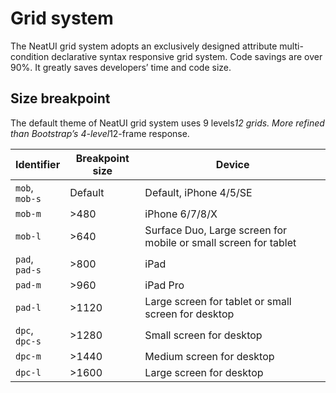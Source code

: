 # Grid system

The NeatUI grid system adopts an exclusively designed attribute multi-condition declarative syntax responsive grid system. Code savings are over 90%. It greatly saves developers’ time and code size.

## Size breakpoint

The default theme of NeatUI grid system uses 9 levels*12 grids. More refined than Bootstrap’s 4-level*12-frame response.

<table class="ui-table" ui-table="@a grid">
  <thead>
    <tr>
      <th>Identifier</th>
      <th>Breakpoint size</th>
      <th>Device</th>
    </tr>
  </thead>
  <tbody>
    <tr>
      <td><code class="co-code">mob</code>, <br /><code class="co-code">mob-s</code></td>
      <td>Default</td>
      <td><span>Default, iPhone 4/5/SE</span></td>
    </tr>
    <tr>
      <td><code class="co-code">mob-m</code></td>
      <td>&gt;480</td>
      <td><span>iPhone 6/7/8/X</span></td>
    </tr>
    <tr>
      <td><code class="co-code">mob-l</code></td>
      <td>&gt;640</td>
      <td><span>Surface Duo, Large screen for mobile or small screen for tablet</span></td>
    </tr>
    <tr>
      <td><code class="co-code">pad</code>, <br /><code class="co-code">pad-s</code></td>
      <td>&gt;800</td>
      <td>iPad</td>
    </tr>
    <tr>
      <td><code class="co-code">pad-m</code></td>
      <td>&gt;960</td>
      <td>iPad Pro</td>
    </tr>
    <tr>
      <td><code class="co-code">pad-l</code></td>
      <td>&gt;1120</td>
      <td>Large screen for tablet or small screen for desktop</td>
    </tr>
    <tr>
      <td><code class="co-code">dpc</code>, <br /><code class="co-code">dpc-s</code></td>
      <td>&gt;1280</td>
      <td>Small screen for desktop</td>
    </tr>
    <tr>
      <td><code class="co-code">dpc-m</code></td>
      <td>&gt;1440</td>
      <td>Medium screen for desktop</td>
    </tr>
    <tr>
      <td><code class="co-code">dpc-l</code></td>
      <td>&gt;1600</td>
      <td>Large screen for desktop</td>
    </tr>
  </tbody>
</table>
